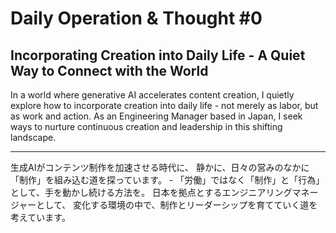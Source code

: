 # Daily Operation & Thought #0

## Incorporating Creation into Daily Life - A Quiet Way to Connect with the World

In a world where generative AI accelerates content creation,
I quietly explore how to incorporate creation into daily life - not merely as labor, but as work and action.
As an Engineering Manager based in Japan,
I seek ways to nurture continuous creation and leadership in this shifting landscape.

---

生成AIがコンテンツ制作を加速させる時代に、
静かに、日々の営みのなかに「制作」を組み込む道を探っています。 - 「労働」ではなく「制作」と「行為」として、手を動かし続ける方法を。
日本を拠点とするエンジニアリングマネージャーとして、
変化する環境の中で、制作とリーダーシップを育てていく道を考えています。
